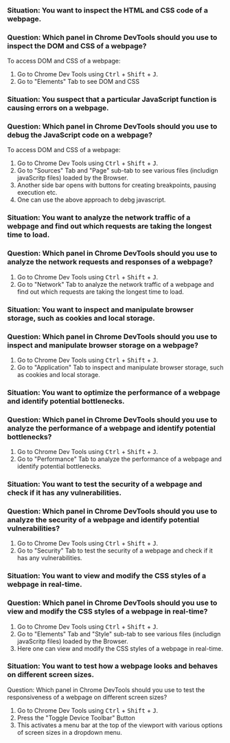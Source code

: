 ### Situation: You want to inspect the HTML and CSS code of a webpage.
### Question: Which panel in Chrome DevTools should you use to inspect the DOM and CSS of a webpage?

To access DOM and CSS of a webpage:
1. Go to Chrome Dev Tools using <kbd>Ctrl</kbd> + <kbd>Shift</kbd> + <kbd>J</kbd>.
2. Go to "Elements" Tab to see DOM and CSS

### Situation: You suspect that a particular JavaScript function is causing errors on a webpage.
### Question: Which panel in Chrome DevTools should you use to debug the JavaScript code on a webpage?

To access DOM and CSS of a webpage:
1. Go to Chrome Dev Tools using <kbd>Ctrl</kbd> + <kbd>Shift</kbd> + <kbd>J</kbd>.
2. Go to "Sources" Tab and "Page" sub-tab to see various files (includign javaScritp files) loaded by the Browser.
3. Another side bar opens with buttons for creating breakpoints, pausing execution etc.
4. One can use the above approach to debg javascript.

### Situation: You want to analyze the network traffic of a webpage and find out which requests are taking the longest time to load.
### Question: Which panel in Chrome DevTools should you use to analyze the network requests and responses of a webpage?

1. Go to Chrome Dev Tools using <kbd>Ctrl</kbd> + <kbd>Shift</kbd> + <kbd>J</kbd>.
2. Go to "Network" Tab to analyze the network traffic of a webpage and find out which requests are taking the longest time to load.

### Situation: You want to inspect and manipulate browser storage, such as cookies and local storage.
### Question: Which panel in Chrome DevTools should you use to inspect and manipulate browser storage on a webpage?

1. Go to Chrome Dev Tools using <kbd>Ctrl</kbd> + <kbd>Shift</kbd> + <kbd>J</kbd>.
2. Go to "Application" Tab to inspect and manipulate browser storage, such as cookies and local storage.

### Situation: You want to optimize the performance of a webpage and identify potential bottlenecks.
### Question: Which panel in Chrome DevTools should you use to analyze the performance of a webpage and identify potential bottlenecks?

1. Go to Chrome Dev Tools using <kbd>Ctrl</kbd> + <kbd>Shift</kbd> + <kbd>J</kbd>.
2. Go to "Performance" Tab to analyze the performance of a webpage and identify potential bottlenecks.

### Situation: You want to test the security of a webpage and check if it has any vulnerabilities.
### Question: Which panel in Chrome DevTools should you use to analyze the security of a webpage and identify potential vulnerabilities?

1. Go to Chrome Dev Tools using <kbd>Ctrl</kbd> + <kbd>Shift</kbd> + <kbd>J</kbd>.
2. Go to "Security" Tab to test the security of a webpage and check if it has any vulnerabilities.

### Situation: You want to view and modify the CSS styles of a webpage in real-time.
### Question: Which panel in Chrome DevTools should you use to view and modify the CSS styles of a webpage in real-time?

1. Go to Chrome Dev Tools using <kbd>Ctrl</kbd> + <kbd>Shift</kbd> + <kbd>J</kbd>.
2. Go to "Elements" Tab and "Style" sub-tab to see various files (includign javaScritp files) loaded by the Browser.
3. Here one can view and modify the CSS styles of a webpage in real-time.

### Situation: You want to test how a webpage looks and behaves on different screen sizes.
Question: Which panel in Chrome DevTools should you use to test the responsiveness of a webpage on different screen sizes?

1. Go to Chrome Dev Tools using <kbd>Ctrl</kbd> + <kbd>Shift</kbd> + <kbd>J</kbd>.
2. Press the "Toggle Device Toolbar" Button
3. This activates a menu bar at the top of the viewport with various options of screen sizes in a dropdown menu.